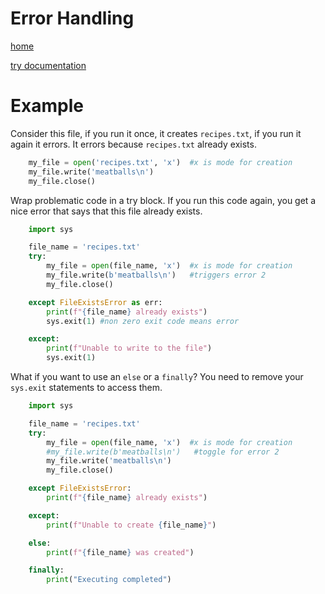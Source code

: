 # Error Handling
[home](readme.md)

[try documentation](https://docs.python.org/3/reference/compound_stmts.html#try)
# Example
Consider this file, if you run it once, it creates `recipes.txt`, if you run it again it errors. It errors because `recipes.txt` already exists. 
```python  
    my_file = open('recipes.txt', 'x')  #x is mode for creation
    my_file.write('meatballs\n')
    my_file.close()
```
Wrap problematic code in a try block. If you run this code again, you get a nice error that says that this file already exists. 
```python
    import sys

    file_name = 'recipes.txt'
    try:
        my_file = open(file_name, 'x')  #x is mode for creation
        my_file.write(b'meatballs\n')   #triggers error 2
        my_file.close()

    except FileExistsError as err:
        print(f"{file_name} already exists")
        sys.exit(1) #non zero exit code means error

    except:
        print(f"Unable to write to the file")
        sys.exit(1)
```
What if you want to use an `else` or a `finally`? You need to remove your `sys.exit` statements to access them.
```python
    import sys

    file_name = 'recipes.txt'
    try:
        my_file = open(file_name, 'x')  #x is mode for creation
        #my_file.write(b'meatballs\n')   #toggle for error 2
        my_file.write('meatballs\n')    
        my_file.close()

    except FileExistsError:
        print(f"{file_name} already exists")

    except:
        print(f"Unable to create {file_name}")

    else:
        print(f"{file_name} was created")

    finally:
        print("Executing completed")
```